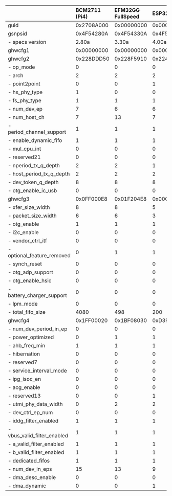 |                             | BCM2711 (Pi4)   | EFM32GG FullSpeed   | ESP32-S2   | STM32F407 Fullspeed   | STM32F407 Highspeed   | STM32F411 Fullspeed   | STM32F412 Fullspeed   | STM32F429 Fullspeed   | STM32F429 Highspeed   | STM32F723 Fullspeed   | STM32F723 HighSpeed   | STM32F767 Fullspeed   | STM32H743 Highspeed   | STM32L476 Fullspeed   | STM32U5A5 Highspeed   | GD32VF103 Fullspeed   | XMC4500    |
|:----------------------------|:----------------|:--------------------|:-----------|:----------------------|:----------------------|:----------------------|:----------------------|:----------------------|:----------------------|:----------------------|:----------------------|:----------------------|:----------------------|:----------------------|:----------------------|:----------------------|:-----------|
| guid                        | 0x2708A000      | 0x00000000          | 0x00000000 | 0x00001200            | 0x00001100            | 0x00001200            | 0x00002000            | 0x00001200            | 0x00001100            | 0x00003000            | 0x00003100            | 0x00002000            | 0x00002300            | 0x00002000            | 0x00005000            | 0x00001000            | 0x00AEC000 |
| gsnpsid                     | 0x4F54280A      | 0x4F54330A          | 0x4F54400A | 0x4F54281A            | 0x4F54281A            | 0x4F54281A            | 0x4F54320A            | 0x4F54281A            | 0x4F54281A            | 0x4F54330A            | 0x4F54330A            | 0x4F54320A            | 0x4F54330A            | 0x4F54310A            | 0x4F54411A            | 0x00000000            | 0x4F54292A |
| - specs version             | 2.80a           | 3.30a               | 4.00a      | 2.81a                 | 2.81a                 | 2.81a                 | 3.20a                 | 2.81a                 | 2.81a                 | 3.30a                 | 3.30a                 | 3.20a                 | 3.30a                 | 3.10a                 | 4.11a                 | 0.00W                 | 2.92a      |
| ghwcfg1                     | 0x00000000      | 0x00000000          | 0x00000000 | 0x00000000            | 0x00000000            | 0x00000000            | 0x00000000            | 0x00000000            | 0x00000000            | 0x00000000            | 0x00000000            | 0x00000000            | 0x00000000            | 0x00000000            | 0x00000000            | 0x00000000            | 0x00000000 |
| ghwcfg2                     | 0x228DDD50      | 0x228F5910          | 0x224DD930 | 0x229DCD20            | 0x229ED590            | 0x229DCD20            | 0x229ED520            | 0x229DCD20            | 0x229ED590            | 0x229ED520            | 0x229FE1D0            | 0x229ED520            | 0x229FE190            | 0x229ED520            | 0x228FE052            | 0x00000000            | 0x228F5930 |
| - op_mode                   | 0               | 0                   | 0          | 0                     | 0                     | 0                     | 0                     | 0                     | 0                     | 0                     | 0                     | 0                     | 0                     | 0                     | 2                     | 0                     | 0          |
| - arch                      | 2               | 2                   | 2          | 0                     | 2                     | 0                     | 0                     | 0                     | 2                     | 0                     | 2                     | 0                     | 2                     | 0                     | 2                     | 0                     | 2          |
| - point2point               | 0               | 0                   | 1          | 1                     | 0                     | 1                     | 1                     | 1                     | 0                     | 1                     | 0                     | 1                     | 0                     | 1                     | 0                     | 0                     | 1          |
| - hs_phy_type               | 1               | 0                   | 0          | 0                     | 2                     | 0                     | 0                     | 0                     | 2                     | 0                     | 3                     | 0                     | 2                     | 0                     | 1                     | 0                     | 0          |
| - fs_phy_type               | 1               | 1                   | 1          | 1                     | 1                     | 1                     | 1                     | 1                     | 1                     | 1                     | 1                     | 1                     | 1                     | 1                     | 0                     | 0                     | 1          |
| - num_dev_ep                | 7               | 6                   | 6          | 3                     | 5                     | 3                     | 5                     | 3                     | 5                     | 5                     | 8                     | 5                     | 8                     | 5                     | 8                     | 0                     | 6          |
| - num_host_ch               | 7               | 13                  | 7          | 7                     | 11                    | 7                     | 11                    | 7                     | 11                    | 11                    | 15                    | 11                    | 15                    | 11                    | 15                    | 0                     | 13         |
| - period_channel_support    | 1               | 1                   | 1          | 1                     | 1                     | 1                     | 1                     | 1                     | 1                     | 1                     | 1                     | 1                     | 1                     | 1                     | 1                     | 0                     | 1          |
| - enable_dynamic_fifo       | 1               | 1                   | 1          | 1                     | 1                     | 1                     | 1                     | 1                     | 1                     | 1                     | 1                     | 1                     | 1                     | 1                     | 1                     | 0                     | 1          |
| - mul_cpu_int               | 0               | 0                   | 0          | 1                     | 1                     | 1                     | 1                     | 1                     | 1                     | 1                     | 1                     | 1                     | 1                     | 1                     | 0                     | 0                     | 0          |
| - reserved21                | 0               | 0                   | 0          | 0                     | 0                     | 0                     | 0                     | 0                     | 0                     | 0                     | 0                     | 0                     | 0                     | 0                     | 0                     | 0                     | 0          |
| - nperiod_tx_q_depth        | 2               | 2                   | 1          | 2                     | 2                     | 2                     | 2                     | 2                     | 2                     | 2                     | 2                     | 2                     | 2                     | 2                     | 2                     | 0                     | 2          |
| - host_period_tx_q_depth    | 2               | 2                   | 2          | 2                     | 2                     | 2                     | 2                     | 2                     | 2                     | 2                     | 2                     | 2                     | 2                     | 2                     | 2                     | 0                     | 2          |
| - dev_token_q_depth         | 8               | 8                   | 8          | 8                     | 8                     | 8                     | 8                     | 8                     | 8                     | 8                     | 8                     | 8                     | 8                     | 8                     | 8                     | 0                     | 8          |
| - otg_enable_ic_usb         | 0               | 0                   | 0          | 0                     | 0                     | 0                     | 0                     | 0                     | 0                     | 0                     | 0                     | 0                     | 0                     | 0                     | 0                     | 0                     | 0          |
| ghwcfg3                     | 0x0FF000E8      | 0x01F204E8          | 0x00C804B5 | 0x020001E8            | 0x03F403E8            | 0x020001E8            | 0x0200D1E8            | 0x020001E8            | 0x03F403E8            | 0x0200D1E8            | 0x03EED2E8            | 0x0200D1E8            | 0x03B8D2E8            | 0x0200D1E8            | 0x03B882E8            | 0x00000000            | 0x027A01E5 |
| - xfer_size_width           | 8               | 8                   | 5          | 8                     | 8                     | 8                     | 8                     | 8                     | 8                     | 8                     | 8                     | 8                     | 8                     | 8                     | 8                     | 0                     | 5          |
| - packet_size_width         | 6               | 6                   | 3          | 6                     | 6                     | 6                     | 6                     | 6                     | 6                     | 6                     | 6                     | 6                     | 6                     | 6                     | 6                     | 0                     | 6          |
| - otg_enable                | 1               | 1                   | 1          | 1                     | 1                     | 1                     | 1                     | 1                     | 1                     | 1                     | 1                     | 1                     | 1                     | 1                     | 1                     | 0                     | 1          |
| - i2c_enable                | 0               | 0                   | 0          | 1                     | 1                     | 1                     | 1                     | 1                     | 1                     | 1                     | 0                     | 1                     | 0                     | 1                     | 0                     | 0                     | 1          |
| - vendor_ctrl_itf           | 0               | 0                   | 0          | 0                     | 1                     | 0                     | 0                     | 0                     | 1                     | 0                     | 1                     | 0                     | 1                     | 0                     | 1                     | 0                     | 0          |
| - optional_feature_removed  | 0               | 1                   | 1          | 0                     | 0                     | 0                     | 0                     | 0                     | 0                     | 0                     | 0                     | 0                     | 0                     | 0                     | 0                     | 0                     | 0          |
| - synch_reset               | 0               | 0                   | 0          | 0                     | 0                     | 0                     | 0                     | 0                     | 0                     | 0                     | 0                     | 0                     | 0                     | 0                     | 0                     | 0                     | 0          |
| - otg_adp_support           | 0               | 0                   | 0          | 0                     | 0                     | 0                     | 1                     | 0                     | 0                     | 1                     | 1                     | 1                     | 1                     | 1                     | 0                     | 0                     | 0          |
| - otg_enable_hsic           | 0               | 0                   | 0          | 0                     | 0                     | 0                     | 0                     | 0                     | 0                     | 0                     | 0                     | 0                     | 0                     | 0                     | 0                     | 0                     | 0          |
| - battery_charger_support   | 0               | 0                   | 0          | 0                     | 0                     | 0                     | 1                     | 0                     | 0                     | 1                     | 1                     | 1                     | 1                     | 1                     | 0                     | 0                     | 0          |
| - lpm_mode                  | 0               | 0                   | 0          | 0                     | 0                     | 0                     | 1                     | 0                     | 0                     | 1                     | 1                     | 1                     | 1                     | 1                     | 1                     | 0                     | 0          |
| - total_fifo_size           | 4080            | 498                 | 200        | 512                   | 1012                  | 512                   | 512                   | 512                   | 1012                  | 512                   | 1006                  | 512                   | 952                   | 512                   | 952                   | 0                     | 634        |
| ghwcfg4                     | 0x1FF00020      | 0x1BF08030          | 0xD3F0A030 | 0x0FF08030            | 0x17F00030            | 0x0FF08030            | 0x17F08030            | 0x0FF08030            | 0x17F00030            | 0x17F08030            | 0x23F00030            | 0x17F08030            | 0xE3F00030            | 0x17F08030            | 0xE2103E30            | 0x00000000            | 0xDBF08030 |
| - num_dev_period_in_ep      | 0               | 0                   | 0          | 0                     | 0                     | 0                     | 0                     | 0                     | 0                     | 0                     | 0                     | 0                     | 0                     | 0                     | 0                     | 0                     | 0          |
| - power_optimized           | 0               | 1                   | 1          | 1                     | 1                     | 1                     | 1                     | 1                     | 1                     | 1                     | 1                     | 1                     | 1                     | 1                     | 1                     | 0                     | 1          |
| - ahb_freq_min              | 1               | 1                   | 1          | 1                     | 1                     | 1                     | 1                     | 1                     | 1                     | 1                     | 1                     | 1                     | 1                     | 1                     | 1                     | 0                     | 1          |
| - hibernation               | 0               | 0                   | 0          | 0                     | 0                     | 0                     | 0                     | 0                     | 0                     | 0                     | 0                     | 0                     | 0                     | 0                     | 0                     | 0                     | 0          |
| - reserved7                 | 0               | 0                   | 0          | 0                     | 0                     | 0                     | 0                     | 0                     | 0                     | 0                     | 0                     | 0                     | 0                     | 0                     | 4                     | 0                     | 0          |
| - service_interval_mode     | 0               | 0                   | 0          | 0                     | 0                     | 0                     | 0                     | 0                     | 0                     | 0                     | 0                     | 0                     | 0                     | 0                     | 1                     | 0                     | 0          |
| - ipg_isoc_en               | 0               | 0                   | 0          | 0                     | 0                     | 0                     | 0                     | 0                     | 0                     | 0                     | 0                     | 0                     | 0                     | 0                     | 1                     | 0                     | 0          |
| - acg_enable                | 0               | 0                   | 0          | 0                     | 0                     | 0                     | 0                     | 0                     | 0                     | 0                     | 0                     | 0                     | 0                     | 0                     | 1                     | 0                     | 0          |
| - reserved13                | 0               | 0                   | 1          | 0                     | 0                     | 0                     | 0                     | 0                     | 0                     | 0                     | 0                     | 0                     | 0                     | 0                     | 1                     | 0                     | 0          |
| - utmi_phy_data_width       | 0               | 2                   | 2          | 2                     | 0                     | 2                     | 2                     | 2                     | 0                     | 2                     | 0                     | 2                     | 0                     | 2                     | 0                     | 0                     | 2          |
| - dev_ctrl_ep_num           | 0               | 0                   | 0          | 0                     | 0                     | 0                     | 0                     | 0                     | 0                     | 0                     | 0                     | 0                     | 0                     | 0                     | 0                     | 0                     | 0          |
| - iddg_filter_enabled       | 1               | 1                   | 1          | 1                     | 1                     | 1                     | 1                     | 1                     | 1                     | 1                     | 1                     | 1                     | 1                     | 1                     | 1                     | 0                     | 1          |
| - vbus_valid_filter_enabled | 1               | 1                   | 1          | 1                     | 1                     | 1                     | 1                     | 1                     | 1                     | 1                     | 1                     | 1                     | 1                     | 1                     | 0                     | 0                     | 1          |
| - a_valid_filter_enabled    | 1               | 1                   | 1          | 1                     | 1                     | 1                     | 1                     | 1                     | 1                     | 1                     | 1                     | 1                     | 1                     | 1                     | 0                     | 0                     | 1          |
| - b_valid_filter_enabled    | 1               | 1                   | 1          | 1                     | 1                     | 1                     | 1                     | 1                     | 1                     | 1                     | 1                     | 1                     | 1                     | 1                     | 0                     | 0                     | 1          |
| - dedicated_fifos           | 1               | 1                   | 1          | 1                     | 1                     | 1                     | 1                     | 1                     | 1                     | 1                     | 1                     | 1                     | 1                     | 1                     | 0                     | 0                     | 1          |
| - num_dev_in_eps            | 15              | 13                  | 9          | 7                     | 11                    | 7                     | 11                    | 7                     | 11                    | 11                    | 1                     | 11                    | 1                     | 11                    | 1                     | 0                     | 13         |
| - dma_desc_enable           | 0               | 0                   | 0          | 0                     | 0                     | 0                     | 0                     | 0                     | 0                     | 0                     | 1                     | 0                     | 1                     | 0                     | 1                     | 0                     | 0          |
| - dma_dynamic               | 0               | 0                   | 1          | 0                     | 0                     | 0                     | 0                     | 0                     | 0                     | 0                     | 0                     | 0                     | 1                     | 0                     | 1                     | 0                     | 1          |
